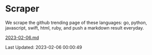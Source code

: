 # Scraper

We scrape the github trending page of these languages: go, python, javascript, swift, html, ruby, and push a markdown result everyday.

[2023-02-06.md](https://github.com/henson/Scraper/blob/master/2023-02-06.md)

Last Updated: 2023-02-06 00:00:49